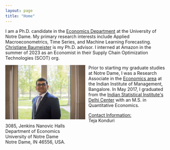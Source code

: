 ```yaml
---
layout: page
title: "Home"
---
```

I am a Ph.D. candidate in the [Economics Department](https://economics.nd.edu) at the University of Notre Dame. My primary research interests include Applied Macroeconometrics, Time Series, and Machine Learning Forecasting. [Christiane Baumeister](https://sites.google.com/site/cjsbaumeister/home) is my Ph.D. advisor. I interned at Amazon in the summer of 2023 as an Economist in their Supply Chain Optimization Technologies (SCOT) org.

<img src="https://raw.githubusercontent.com/angrymanxiii/angrymanxiii.github.io/master/uploads/prof_headshot_for_website.jpeg" width="50%" height="50%" align="left" style="margin-right: 10px;">

Prior to starting my graduate studies at Notre Dame, I was a Research Associate in the [Economics area](https://www.iimb.ac.in/economics-area) at the Indian Institute of Management, Bangalore. In May 2017, I graduated from the [Indian Statistical Institute's Delhi Center](https://www.isid.ac.in/epu/) with an M.S. in Quantitative Economics.

<ins>Contact Information:</ins><br>
Teja Konduri<br>
3085, Jenkins Nanovic Halls<br>
Department of Economics<br>
University of Notre Dame<br>
Notre Dame, IN 46556, USA.
